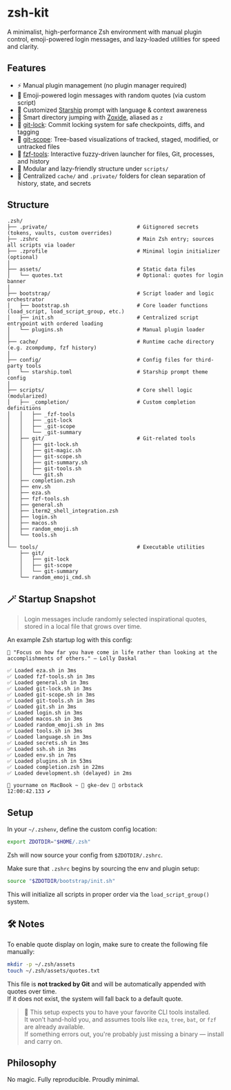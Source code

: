 # zsh-kit

A minimalist, high-performance Zsh environment with manual plugin control, emoji-powered login messages, and lazy-loaded utilities for speed and clarity.

## Features

- ⚡️ Manual plugin management (no plugin manager required)
- 🌟 Emoji-powered login messages with random quotes (via custom script)
- 🚀 Customized [Starship](https://starship.rs) prompt with language & context awareness
- 🧭 Smart directory jumping with [Zoxide](https://github.com/ajeetdsouza/zoxide), aliased as `z`
- 🔐 [git-lock](docs/git-lock.md): Commit locking system for safe checkpoints, diffs, and tagging
- 📂 [git-scope](docs/git-scope.md): Tree-based visualizations of tracked, staged, modified, or untracked files
- 🔎 [fzf-tools](docs/fzf-tools.md): Interactive fuzzy-driven launcher for files, Git, processes, and history
- 🔧 Modular and lazy-friendly structure under `scripts/`
- 🧹 Centralized `cache/` and `.private/` folders for clean separation of history, state, and secrets

## Structure

```
.zsh/
├── .private/                             # Gitignored secrets (tokens, vaults, custom overrides)
├── .zshrc                                # Main Zsh entry; sources all scripts via loader
├── .zprofile                             # Minimal login initializer (optional)
│
├── assets/                               # Static data files
│   └── quotes.txt                        # Optional: quotes for login banner
│
├── bootstrap/                            # Script loader and logic orchestrator
│   ├── bootstrap.sh                      # Core loader functions (load_script, load_script_group, etc.)
│   ├── init.sh                           # Centralized script entrypoint with ordered loading
│   └── plugins.sh                        # Manual plugin loader
│
├── cache/                                # Runtime cache directory (e.g. zcompdump, fzf history)
│
├── config/                               # Config files for third-party tools
│   └── starship.toml                     # Starship prompt theme config
│
├── scripts/                              # Core shell logic (modularized)
│   ├── _completion/                      # Custom completion definitions
│   │   ├── _fzf-tools
│   │   ├── _git-lock
│   │   ├── _git-scope
│   │   └── _git-summary
│   ├── git/                              # Git-related tools
│   │   ├── git-lock.sh
│   │   ├── git-magic.sh
│   │   ├── git-scope.sh
│   │   ├── git-summary.sh
│   │   ├── git-tools.sh
│   │   └── git.sh
│   ├── completion.zsh
│   ├── env.sh
│   ├── eza.sh
│   ├── fzf-tools.sh
│   ├── general.sh
│   ├── iterm2_shell_integration.zsh
│   ├── login.sh
│   ├── macos.sh
│   ├── random_emoji.sh
│   └── tools.sh
│
└── tools/                                # Executable utilities
    ├── git/
    │   ├── git-lock
    │   ├── git-scope
    │   └── git-summary
    └── random_emoji_cmd.sh
```

## 🪄 Startup Snapshot

> Login messages include randomly selected inspirational quotes, stored in a local file that grows over time.

An example Zsh startup log with this config:

```text
📜 "Focus on how far you have come in life rather than looking at the accomplishments of others." — Lolly Daskal

✅ Loaded eza.sh in 3ms
✅ Loaded fzf-tools.sh in 3ms
✅ Loaded general.sh in 3ms
✅ Loaded git-lock.sh in 3ms
✅ Loaded git-scope.sh in 3ms
✅ Loaded git-tools.sh in 3ms
✅ Loaded git.sh in 3ms
✅ Loaded login.sh in 3ms
✅ Loaded macos.sh in 3ms
✅ Loaded random_emoji.sh in 3ms
✅ Loaded tools.sh in 3ms
✅ Loaded language.sh in 3ms
✅ Loaded secrets.sh in 3ms
✅ Loaded ssh.sh in 3ms
✅ Loaded env.sh in 7ms
✅ Loaded plugins.sh in 53ms
✅ Loaded completion.zsh in 22ms
✅ Loaded development.sh (delayed) in 2ms

🍎 yourname on MacBook ~ 🐋 gke-dev 🐳 orbstack
12:00:42.133 ✔︎
```

## Setup

In your `~/.zshenv`, define the custom config location:

```bash
export ZDOTDIR="$HOME/.zsh"
```

Zsh will now source your config from `$ZDOTDIR/.zshrc`.

Make sure that `.zshrc` begins by sourcing the env and plugin setup:

```bash
source "$ZDOTDIR/bootstrap/init.sh"
```

This will initialize all scripts in proper order via the `load_script_group()` system.

## 🛠 Notes

To enable quote display on login, make sure to create the following file manually:

```bash
mkdir -p ~/.zsh/assets
touch ~/.zsh/assets/quotes.txt
```

This file is **not tracked by Git** and will be automatically appended with quotes over time.  
If it does not exist, the system will fall back to a default quote.

> 🧰 This setup expects you to have your favorite CLI tools installed.  
> It won't hand-hold you, and assumes tools like `eza`, `tree`, `bat`, or `fzf` are already available.  
> If something errors out, you're probably just missing a binary — install and carry on.

## Philosophy

No magic. Fully reproducible. Proudly minimal.
